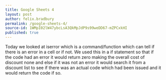```yaml
---
title: Google Sheets 4
layout: post
author: felix.bradbury
permalink: /google-sheets-4/
source-id: 1WMpI02lW47ybcLsA3QkMpJdP9s99weDD67-mZPCxkHI
published: true
---
```

Today we looked at iserror which is a command/function which can tell if there is an error in a cell or if not. We used this in a if statement so that if the code had an error it would return zero making the overall cost of discount none and else if it was not an error it would search it from a discount list to see if there was an actual code which had been issued and it would return the code if so.

